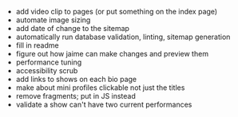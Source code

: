 * add video clip to pages (or put something on the index page)
* automate image sizing
* add date of change to the sitemap
* automatically run database validation, linting, sitemap generation
* fill in readme
* figure out how jaime can make changes and preview them
* performance tuning
* accessibility scrub
* add links to shows on each bio page
* make about mini profiles clickable not just the titles
* remove fragments; put in JS instead
* validate a show can't have two current performances